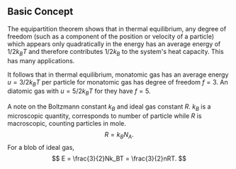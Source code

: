 ## Basic Concept
The equipartition theorem shows that in thermal equilibrium, any degree of freedom (such as a component of the position or velocity of a particle) which appears only quadratically in the energy has an average energy of $1/2k_B T$ and therefore contributes $1/2k_B$ to the system's heat capacity. This has many applications.

It follows that in thermal equilibrium, monatomic gas has an average energy $u=3/2k_BT$ per particle for monatomic gas has degree of freedom $f=3$. An diatomic gas with $u = 5/2k_BT$ for they have $f=5$.

A note on the Boltzmann constant $k_B$ and ideal gas constant $R$. $k_B$ is a microscopic quantity, corresponds to number of particle while $R$ is macroscopic, counting particles in mole.
$$
R = k_BN_A.
$$
For a blob of ideal gas,
$$
E = \frac{3}{2}Nk_BT = \frac{3}{2}nRT.
$$

